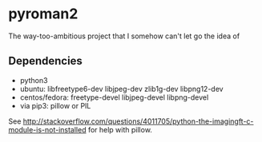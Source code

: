 pyroman2
========

The way-too-ambitious project that I somehow can't let go the idea of


Dependencies
------------

* python3
* ubuntu: libfreetype6-dev libjpeg-dev zlib1g-dev libpng12-dev
* centos/fedora: freetype-devel libjpeg-devel libpng-devel
* via pip3: pillow or PIL

See http://stackoverflow.com/questions/4011705/python-the-imagingft-c-module-is-not-installed for help with pillow.
